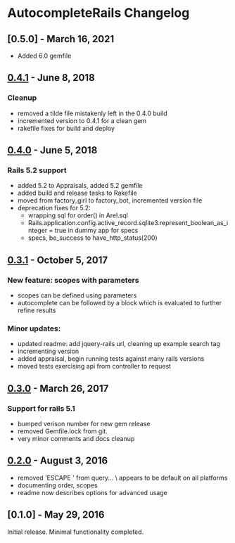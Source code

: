 # AutocompleteRails Changelog


## [0.5.0] - March 16, 2021
- Added 6.0 gemfile

## [0.4.1] - June 8, 2018

### Cleanup
- removed a tilde file mistakenly left in the 0.4.0 build
- incremented version to 0.4.1 for a clean gem
- rakefile fixes for build and deploy



## [0.4.0] - June 5, 2018

### Rails 5.2 support
- added 5.2 to Appraisals, added 5.2 gemfile
- added build and release tasks to Rakefile
- moved from factory_girl to factory_bot, incremented version file
- deprecation fixes for 5.2:
    - wrapping sql for order() in Arel.sql
    - Rails.application.config.active_record.sqlite3.represent_boolean_as_integer = true
      in dummy app for specs
    - specs, be_success to have_http_status(200)



## [0.3.1] - October 5, 2017

### New feature: scopes with parameters
- scopes can be defined using parameters
- autocomplete can be followed by a block which is evaluated to further
  refine results

### Minor updates:
- updated readme: add jquery-rails url, cleaning up example search tag
- incrementing version
- added appraisal, begin running tests against many rails versions
- moved tests exercising api from controller to request



## [0.3.0] - March 26, 2017

### Support for rails 5.1
- bumped verison number for new gem release
- removed Gemfile.lock from git.
- very minor comments and docs cleanup



## [0.2.0] - August 3, 2016

* removed 'ESCAPE \' from query... \ appears to be default on all platforms
* documenting order, scopes
* readme now describes options for advanced usage



## [0.1.0] - May 29, 2016

Initial release. Minimal functionality completed.



[0.4.1]: https://github.com/tomichj/autocomplete_rails/compare/0.4.0...0.4.1
[0.4.0]: https://github.com/tomichj/autocomplete_rails/compare/0.3.0...0.4.0
[0.3.1]: https://github.com/tomichj/autocomplete_rails/compare/0.3.0...0.3.1
[0.3.0]: https://github.com/tomichj/autocomplete_rails/compare/0.2.0...0.3.0
[0.2.0]: https://github.com/tomichj/autocomplete_rails/compare/0.1.0...0.2.0
